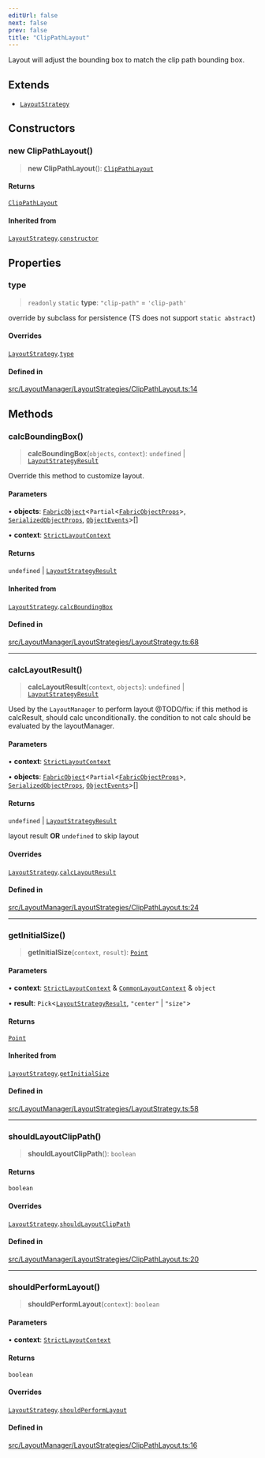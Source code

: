 ```yaml
---
editUrl: false
next: false
prev: false
title: "ClipPathLayout"
---
```


Layout will adjust the bounding box to match the clip path bounding box.

## Extends

- [`LayoutStrategy`](/api/classes/layoutstrategy/)

## Constructors

### new ClipPathLayout()

> **new ClipPathLayout**(): [`ClipPathLayout`](/api/classes/clippathlayout/)

#### Returns

[`ClipPathLayout`](/api/classes/clippathlayout/)

#### Inherited from

[`LayoutStrategy`](/api/classes/layoutstrategy/).[`constructor`](/api/classes/layoutstrategy/#constructors)

## Properties

### type

> `readonly` `static` **type**: `"clip-path"` = `'clip-path'`

override by subclass for persistence (TS does not support `static abstract`)

#### Overrides

[`LayoutStrategy`](/api/classes/layoutstrategy/).[`type`](/api/classes/layoutstrategy/#type)

#### Defined in

[src/LayoutManager/LayoutStrategies/ClipPathLayout.ts:14](https://github.com/fabricjs/fabric.js/blob/c093e29e73123dafcfa091ff4d5e04e690bb796e/src/LayoutManager/LayoutStrategies/ClipPathLayout.ts#L14)

## Methods

### calcBoundingBox()

> **calcBoundingBox**(`objects`, `context`): `undefined` \| [`LayoutStrategyResult`](/api/type-aliases/layoutstrategyresult/)

Override this method to customize layout.

#### Parameters

• **objects**: [`FabricObject`](/api/classes/fabricobject/)\<`Partial`\<[`FabricObjectProps`](/api/interfaces/fabricobjectprops/)\>, [`SerializedObjectProps`](/api/interfaces/serializedobjectprops/), [`ObjectEvents`](/api/interfaces/objectevents/)\>[]

• **context**: [`StrictLayoutContext`](/api/type-aliases/strictlayoutcontext/)

#### Returns

`undefined` \| [`LayoutStrategyResult`](/api/type-aliases/layoutstrategyresult/)

#### Inherited from

[`LayoutStrategy`](/api/classes/layoutstrategy/).[`calcBoundingBox`](/api/classes/layoutstrategy/#calcboundingbox)

#### Defined in

[src/LayoutManager/LayoutStrategies/LayoutStrategy.ts:68](https://github.com/fabricjs/fabric.js/blob/c093e29e73123dafcfa091ff4d5e04e690bb796e/src/LayoutManager/LayoutStrategies/LayoutStrategy.ts#L68)

***

### calcLayoutResult()

> **calcLayoutResult**(`context`, `objects`): `undefined` \| [`LayoutStrategyResult`](/api/type-aliases/layoutstrategyresult/)

Used by the `LayoutManager` to perform layout
@TODO/fix: if this method is calcResult, should calc unconditionally.
the condition to not calc should be evaluated by the layoutManager.

#### Parameters

• **context**: [`StrictLayoutContext`](/api/type-aliases/strictlayoutcontext/)

• **objects**: [`FabricObject`](/api/classes/fabricobject/)\<`Partial`\<[`FabricObjectProps`](/api/interfaces/fabricobjectprops/)\>, [`SerializedObjectProps`](/api/interfaces/serializedobjectprops/), [`ObjectEvents`](/api/interfaces/objectevents/)\>[]

#### Returns

`undefined` \| [`LayoutStrategyResult`](/api/type-aliases/layoutstrategyresult/)

layout result **OR** `undefined` to skip layout

#### Overrides

[`LayoutStrategy`](/api/classes/layoutstrategy/).[`calcLayoutResult`](/api/classes/layoutstrategy/#calclayoutresult)

#### Defined in

[src/LayoutManager/LayoutStrategies/ClipPathLayout.ts:24](https://github.com/fabricjs/fabric.js/blob/c093e29e73123dafcfa091ff4d5e04e690bb796e/src/LayoutManager/LayoutStrategies/ClipPathLayout.ts#L24)

***

### getInitialSize()

> **getInitialSize**(`context`, `result`): [`Point`](/api/classes/point/)

#### Parameters

• **context**: [`StrictLayoutContext`](/api/type-aliases/strictlayoutcontext/) & [`CommonLayoutContext`](/api/type-aliases/commonlayoutcontext/) & `object`

• **result**: `Pick`\<[`LayoutStrategyResult`](/api/type-aliases/layoutstrategyresult/), `"center"` \| `"size"`\>

#### Returns

[`Point`](/api/classes/point/)

#### Inherited from

[`LayoutStrategy`](/api/classes/layoutstrategy/).[`getInitialSize`](/api/classes/layoutstrategy/#getinitialsize)

#### Defined in

[src/LayoutManager/LayoutStrategies/LayoutStrategy.ts:58](https://github.com/fabricjs/fabric.js/blob/c093e29e73123dafcfa091ff4d5e04e690bb796e/src/LayoutManager/LayoutStrategies/LayoutStrategy.ts#L58)

***

### shouldLayoutClipPath()

> **shouldLayoutClipPath**(): `boolean`

#### Returns

`boolean`

#### Overrides

[`LayoutStrategy`](/api/classes/layoutstrategy/).[`shouldLayoutClipPath`](/api/classes/layoutstrategy/#shouldlayoutclippath)

#### Defined in

[src/LayoutManager/LayoutStrategies/ClipPathLayout.ts:20](https://github.com/fabricjs/fabric.js/blob/c093e29e73123dafcfa091ff4d5e04e690bb796e/src/LayoutManager/LayoutStrategies/ClipPathLayout.ts#L20)

***

### shouldPerformLayout()

> **shouldPerformLayout**(`context`): `boolean`

#### Parameters

• **context**: [`StrictLayoutContext`](/api/type-aliases/strictlayoutcontext/)

#### Returns

`boolean`

#### Overrides

[`LayoutStrategy`](/api/classes/layoutstrategy/).[`shouldPerformLayout`](/api/classes/layoutstrategy/#shouldperformlayout)

#### Defined in

[src/LayoutManager/LayoutStrategies/ClipPathLayout.ts:16](https://github.com/fabricjs/fabric.js/blob/c093e29e73123dafcfa091ff4d5e04e690bb796e/src/LayoutManager/LayoutStrategies/ClipPathLayout.ts#L16)
